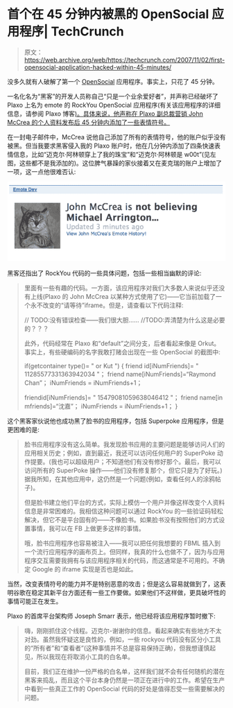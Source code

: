 # 首个在 45 分钟内被黑的 OpenSocial 应用程序| TechCrunch

> 原文：<https://web.archive.org/web/https://techcrunch.com/2007/11/02/first-opensocial-application-hacked-within-45-minutes/>

没多久就有人破解了第一个 [OpenSocial](https://web.archive.org/web/20230328091334/https://techcrunch.com/2007/10/30/details-revealed-google-opensocial-to-be-common-apis-for-building-social-apps/) 应用程序。事实上，只花了 45 分钟。

一名化名为“黑客”的开发人员称自己“只是一个业余爱好者”，并声称已经破坏了 Plaxo 上名为 emote 的 RockYou OpenSocial 应用程序(有关该应用程序的详细信息，请参阅 Plaxo 博客[)。具体来说，他声称在 Plaxo 副总裁营销 John McCrea 的个人资料发布后 45 分钟内添加了一些表情符号。](https://web.archive.org/web/20230328091334/http://blog.plaxo.com/archives/2007/11/first_peek_at_o.html)

在一封电子邮件中，McCrea 说他自己添加了所有的表情符号，他的账户似乎没有被黑。但当我要求黑客侵入我的 Plaxo 账户时，他在几分钟内添加了四条快速表情信息，比如“迈克尔·阿林顿穿上了我的珠宝”和“迈克尔·阿林顿是 w00t”(见左图，这些都不是我添加的)。这位脾气暴躁的家伙接着又在麦克瑞的账户上增加了一项，这一点他很难否认:

![](img/86e69bce015683ac35f9be69b62094fc.png)

黑客还指出了 RockYou 代码的一些具体问题，包括一些相当幽默的评论:

> 里面有一些有趣的代码。一方面，该应用程序对我们大多数人来说似乎还没有上线(Plaxo 的 John McCrea 以某种方式使用了它)——它当前加载了一个永不改变的“请等待”iframe。但是，请查看以下代码注释:
> 
> // TODO:没有错误检查——我们很大胆……
> //TODO:弄清楚为什么这是必要的？？？
> 
> 此外，代码经常在 Plaxo 和“default”之间分支，后者看起来像是 Orkut。事实上，有些硬编码的名字我敢打赌会出现在一些 OpenSocial 的截图中:
> 
> if(getcontainer type()= " or Kut ")
> {
> friend id[iNumFriends]= " 11285577331363942034 "；
> friend name[iNumFriends]=“Raymond Chan”；
> iNumFriends = iNumFriends+1；
> 
> friendid[iNumFriends]= " 15479081059638046412 "；
> friend name[in mfriends]=“沈嘉”；
> iNumFriends = iNumFriends+1；
> }

这个黑客家伙说他也成功黑了脸书的应用程序，包括 Superpoke 应用程序，但是更困难的是:

> 脸书应用程序没有这么简单。我发现脸书应用的主要问题是能够访问人们的应用相关历史；例如，直到最近，我还可以访问任何用户的 SuperPoke 动作提要。(我也可以超级用户；不知道他们有没有修好那个。最后，我可以访问所有的 SuperPoke 操作——他们没有修复那个，但它只是为了好玩。)据我所知，在其他应用中，这仍然是一个问题(例如，查看任何人的涂鸦帖子)。
> 
> 但是脸书建立他们平台的方式，实际上模仿一个用户并像这样改变个人资料信息是非常困难的。我相信这种问题可以通过 RockYou 的一些验证码轻松解决，但它不是平台固有的——不像脸书。如果脸书没有按照他们的方式设置事情，我可以在 FB 上做更多这样的事情。
> 
> 哦，脸书应用程序也容易被注入——我可以把任何我想要的 FBML 插入到一个流行应用程序的画布页上。但同样，我真的什么也做不了，因为与应用程序交互需要我拥有与该应用程序相关的代码，而这通常是不可用的。不确定 Google 的 iframe 实现是否也是如此。

当然，改变表情符号的能力并不是特别恶意的攻击；但是这么容易就做到了，这表明谷歌在稳定其新平台方面还有一些工作要做。如果他们不这样做，更具破坏性的事情可能正在发生。

Plaxo 的首席平台架构师 Joseph Smarr 表示，他已经将该应用程序暂时撤下:

> 嗨，刚刚抓住这个线程。迈克尔-谢谢你的信息。看起来确实有些地方不太对劲。虽然我怀疑这是良性的，例如，一些 rockyou 代码没有区分小工具的“所有者”和“查看者”(这种事情并不总是容易保持正确)，但我想谨慎起见，所以我现在将取消小工具的白名单。
> 
> 目前，我们正在维护一份严格的白名单，这样我们就不会有任何随机的潜在黑客来捣乱，而且这个平台本身仍然是一项正在进行中的工作。希望在生产中看到一些真正工作的 OpenSocial 代码的好处是值得忍受一些需要解决的问题。